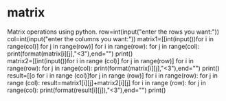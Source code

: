 # matrix
Matrix operations using python.
row=int(input("enter the rows you want:"))
col=int(input("enter the columns you want:"))
matrix1=[[int(input())for i in range(col)] for j in range(row)]
for i in range(row):
    for j in range(col):
        print(format(matrix[i][j],"<3"),end="")
    print()    
matrix2=[[int(input())for i in range (col)] for j in range(row)]
for i in range(row):
    for j in range(col):
        print(format(matrix[i][j],"<3"),end="")
    print()
result=[[o for i in range (col)]for j in range (row)]
for i in range(row):
    for j in range (col):
        result=matrix1[i][j]+matrix2[i][j]
for i in range (row):
    for j in range(col):
        print(format(result[i][j]),"<3"),end="")
print()
